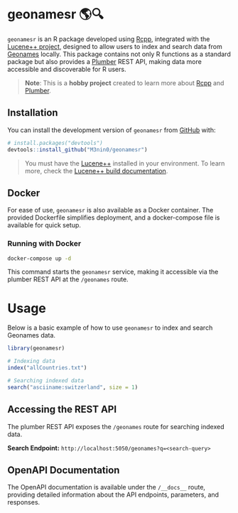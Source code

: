 
<!-- README.md is generated from README.Rmd. Please edit that file -->

# geonamesr 🌎🔍

`geonamesr` is an R package developed using
[Rcpp](https://www.rcpp.org/), integrated with the [Lucene++
project](https://github.com/luceneplusplus/LucenePlusPlus), designed to
allow users to index and search data from
[Geonames](http://www.geonames.org/) locally. This package contains not
only R functions as a standard package but also provides a
[Plumber](https://www.rplumber.io/) REST API, making data more
accessible and discoverable for R users.

> **Note**: This is a **hobby project** created to learn
> more about [Rcpp](https://www.rcpp.org/) and
> [Plumber](https://www.rplumber.io/).

## Installation

You can install the development version of `geonamesr` from
[GitHub](https://github.com/) with:

``` r
# install.packages("devtools")
devtools::install_github("M3nin0/geonamesr")
```

> You must have the
> [Lucene++](https://github.com/luceneplusplus/LucenePlusPlus) installed
> in your environment. To learn more, check the [Lucene++ build
> documentation](https://github.com/luceneplusplus/LucenePlusPlus).

## Docker

For ease of use, `geonamesr` is also available as a Docker container.
The provided Dockerfile simplifies deployment, and a docker-compose file
is available for quick setup.

### Running with Docker

``` bash
docker-compose up -d
```

This command starts the `geonamesr` service, making it accessible via
the plumber REST API at the `/geonames` route.

# Usage

Below is a basic example of how to use `geonamesr` to index and search
Geonames data.

``` r
library(geonamesr)

# Indexing data
index("allCountries.txt")

# Searching indexed data
search("asciiname:switzerland", size = 1)
```

## Accessing the REST API

The plumber REST API exposes the `/geonames` route for searching indexed
data.

**Search Endpoint:** `http://localhost:5050/geonames?q=<search-query>`

## OpenAPI Documentation

The OpenAPI documentation is available under the `/__docs__` route,
providing detailed information about the API endpoints, parameters, and
responses.
